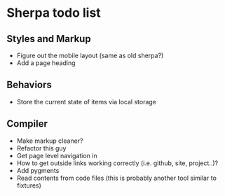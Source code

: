 
# Sherpa todo list

## Styles and Markup
- Figure out the mobile layout (same as old sherpa?)
- Add a page heading

## Behaviors
- Store the current state of items via local storage

## Compiler
- Make markup cleaner?
- Refactor this guy
- Get page level navigation in
- How to get outside links working correctly (i.e. github, site, project..)?
- Add pygments
- Read contents from code files (this is probably another tool similar
  to fixtures)

